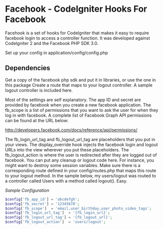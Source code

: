 Facehook - CodeIgniter Hooks For Facebook
=========================================

Facehook is a set of hooks for CodeIgniter that makes it easy to require facebook login to access a controller function. It was developed against CodeIgniter 2 and the Facebook PHP SDK 3.0.

Set up your config in application/config/config.php

Dependencies
------------

Get a copy of the facebook php sdk and put it in libraries, or use the one in this package
Create a route that maps to your logout controller. A sample logout controller is included here.

Most of the settings are self explanatory. The app ID and secret are provided by facebook when you create a new facebook application. The fb_scope is a list of permissions that you want to ask the user for when they log in with facebook. A complete list of Facebook Graph API permissions can be found at the URL below:

http://developers.facebook.com/docs/reference/api/permissions/

The fb_login_url_tag and fb_logout_url_tag are placeholders that you put in your views. The display_override hook injects the facebook login and logout URLs into the view wherever you put these placeholders. The fb_logout_action is where the user is redirected after they are logged out of facebook. You can put any cleanup or logout code here. For instance, you might want to destroy some session variables. Make sure there is a corresponding route defined in your config/routes.php that maps this route to your logout method. In the sample below, my users/logout was routed to a controller called Users with a method called logout(). Easy.

*Sample Configuration*

```php
$config['fb_app_id'] = 'abcdefgh';
$config['fb_secret'] = '12345678';
$config['fb_scope']  = 'email,user_birthday,user_photo_video_tags';
$config['fb_login_url_tag']  = '{fb_login_url}';
$config['fb_logout_url_tag'] = '{fb_logout_url}';
$config['fb_logout_action']  = 'users/logout';
```